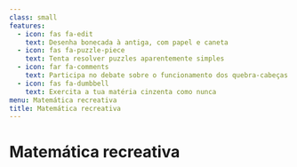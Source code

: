 ```yaml
---
class: small
features:
  - icon: fas fa-edit
    text: Desenha bonecada à antiga, com papel e caneta
  - icon: fas fa-puzzle-piece
    text: Tenta resolver puzzles aparentemente simples
  - icon: far fa-comments
    text: Participa no debate sobre o funcionamento dos quebra-cabeças
  - icon: fas fa-dumbbell
    text: Exercita a tua matéria cinzenta como nunca
menu: Matemática recreativa
title: Matemática recreativa
---
```


# Matemática recreativa
